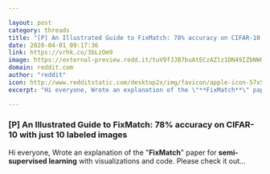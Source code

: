 ```yaml
---

layout: post
category: threads
title: "[P] An Illustrated Guide to FixMatch: 78% accuracy on CIFAR-10 with just 10 labeled images"
date: 2020-04-01 09:17:36
link: https://vrhk.co/3bLzOm9
image: https://external-preview.redd.it/tuV9fJJB7buAtECzAZlz1DN49IZbNW0i-rDC6HhasyA.jpg?width=680&height=356.020942408&auto=webp&crop=680:356.020942408,smart&s=5c9da50cab9e8ee422d1291b9d286678342639b3
domain: reddit.com
author: "reddit"
icon: http://www.redditstatic.com/desktop2x/img/favicon/apple-icon-57x57.png
excerpt: "Hi everyone, Wrote an explanation of the \"**FixMatch**\" paper for **semi-supervised learning** with visualizations and code. Please check it out..."

---
```


### [P] An Illustrated Guide to FixMatch: 78% accuracy on CIFAR-10 with just 10 labeled images

Hi everyone, Wrote an explanation of the "**FixMatch**" paper for **semi-supervised learning** with visualizations and code. Please check it out...